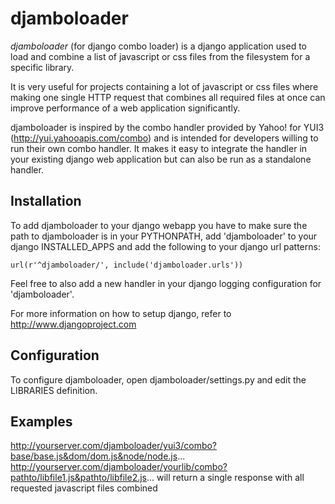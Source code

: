 # djamboloader

*djamboloader* (for django combo loader) is a django application used to load
and combine a list of javascript or css files from the filesystem for a
specific library. 

It is very useful for projects containing a lot of javascript
or css files where making one single HTTP request that combines all required 
files at once can improve performance of a web application significantly. 

djamboloader is inspired by the combo handler provided by Yahoo! for YUI3 
(http://yui.yahooapis.com/combo) and is intended for developers willing to run
their own combo handler. It makes it easy to integrate the handler in your 
existing django web application but can also be run as a standalone handler.

## Installation

To add djamboloader to your django webapp you have to make sure the path 
to djamboloader is in your PYTHONPATH, add 'djamboloader' to your django
INSTALLED\_APPS and add the following to your django url patterns:

    url(r'^djamboloader/', include('djamboloader.urls'))

Feel free to also add a new handler in your django logging configuration
for 'djamboloader'.

For more information on how to setup django, refer to
http://www.djangoproject.com

## Configuration

To configure djamboloader, open djamboloader/settings.py and edit the LIBRARIES 
definition.

## Examples

http://yourserver.com/djamboloader/yui3/combo?base/base.js&dom/dom.js&node/node.js...
http://yourserver.com/djamboloader/yourlib/combo?pathto/libfile1.js&pathto/libfile2.js...
will return a single response with all requested javascript files combined

